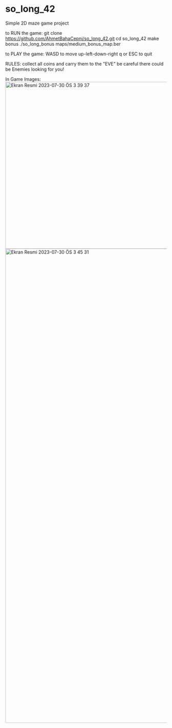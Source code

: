 # so_long_42
Simple 2D maze game project

to RUN the game:
  git clone https://github.com/AhmetBahaCepni/so_long_42.git
  cd so_long_42
  make bonus
  ./so_long_bonus maps/medium_bonus_map.ber

to PLAY the game:
  WASD to move up-left-down-right
  q or ESC to quit

RULES:
  collect all coins and carry them to the "EVE"
  be careful there could be Enemies looking for you!

In Game Images:
<img width="521" alt="Ekran Resmi 2023-07-30 ÖS 3 39 37" src="https://github.com/AhmetBahaCepni/so_long_42/assets/65557355/ee86ac9a-2181-4e8c-b9de-9431369a8b60">
<img width="1481" alt="Ekran Resmi 2023-07-30 ÖS 3 45 31" src="https://github.com/AhmetBahaCepni/so_long_42/assets/65557355/a872116b-4fe5-4d00-b2f0-4e8f472e3669">
